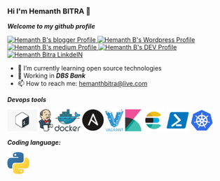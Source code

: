 ### Hi I'm Hemanth BITRA 👋

__*Welcome to my github profile*__  

<a href="https://hemanth22hemublogs.blogspot.com/">
  <img width="30px" src="https://cdn.jsdelivr.net/npm/simple-icons@v3/icons/blogger.svg" alt="Hemanth B's blogger Profile"/>
</a>
<a href="https://hemanth22hemu.wordpress.com/">
  <img width="30px" src="https://cdn.jsdelivr.net/npm/simple-icons@v3/icons/wordpress.svg" alt="Hemanth B's Wordpress Profile"/>
</a>
<a href="https://hemanthbitra.medium.com/">
  <img width="30px" src="https://cdn.jsdelivr.net/npm/simple-icons@3.13.0/icons/medium.svg" alt="Hemanth B's medium Profile"/>
</a>
<a href="https://dev.to/hemanth22">
  <img src="https://d2fltix0v2e0sb.cloudfront.net/dev-badge.svg" alt="Hemanth B's DEV Profile" height="30" width="30">
</a>
<a href="https://in.linkedin.com/in/hemanthbitra">
  <img alt="Hemanth Bitra LinkdeIN" width="30px" src="https://cdn.jsdelivr.net/npm/simple-icons@v3/icons/linkedin.svg" />
</a>


<!--
**hemanth22/hemanth22** is a ✨ _special_ ✨ repository because its `README.md` (this file) appears on your GitHub profile.
Here are some ideas to get you started:

- 🔭 I’m currently working on ...
- 🌱 I’m currently learning ...
- 👯 I’m looking to collaborate on ...
- 🤔 I’m looking for help with ...
- 💬 Ask me about ...
- 📫 How to reach me: ...
- 😄 Pronouns: ...
- ⚡ Fun fact: ...
-->  

- 🌱 I’m currently learning open source technologies
- 🔭 Working in __*DBS Bank*__
- 📫 How to reach me: hemanthbitra@live.com  

__*Devops tools*__  

<a href="https://hemanth22.github.io/lessonslearnt/"><img height="50" src="https://raw.githubusercontent.com/hemanth22/Images/master/bash.jpg"></a>
<a href="http://ec2-34-222-242-67.us-west-2.compute.amazonaws.com/"><img height="50" src="https://raw.githubusercontent.com/hemanth22/Images/master/jenkins.png"></a>
<a href="https://hub.docker.com/u/bitroid"><img height="50" src="https://raw.githubusercontent.com/hemanth22/Images/master/docker.png"></a>
<a href="https://galaxy.ansible.com/hemanth22"><img height="50" src="https://raw.githubusercontent.com/hemanth22/Images/master/ansiblesss.png"></a>
<a href="https://dev.to/hemanth22"><img height="50" src="https://raw.githubusercontent.com/hemanth22/Images/master/Vagrant.png"></a>
<a href="https://dev.to/hemanth22"><img height="50" src="https://raw.githubusercontent.com/hemanth22/Images/master/kibana.png"></a>
<a href="https://dev.to/hemanth22"><img height="50" src="https://raw.githubusercontent.com/hemanth22/Images/master/elasticsearch.png"></a>
<a href="https://dev.to/hemanth22"><img height="50" src="https://raw.githubusercontent.com/hemanth22/Images/master/powershell.png"></a>
<a href="https://www.credly.com/badges/8d975c03-cb2a-454d-9f72-3d5c63e84561/public_url"><img height="50" src="https://raw.githubusercontent.com/hemanth22/Images/master/kubernetes_logo.png"></a>

__*Coding language:*__  

<a href="https://dev.to/hemanth22"><img height="50" src="https://raw.githubusercontent.com/hemanth22/Images/master/Python.png"></a>
